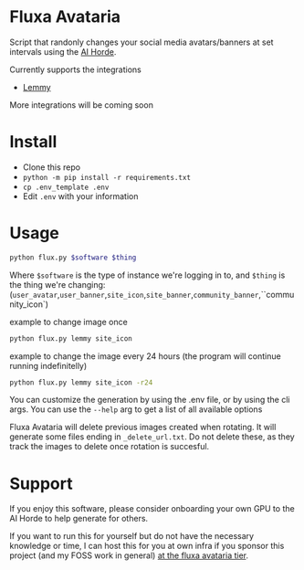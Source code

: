 # Fluxa Avataria

Script that randonly changes your social media avatars/banners at set intervals using the [AI Horde](https://aihorde.net).

Currently supports the integrations

* [Lemmy](https://join-lemmy.org/)

More integrations will be coming soon

# Install

* Clone this repo
* `python -m pip install -r requirements.txt`
* `cp .env_template .env`
* Edit `.env` with your information

# Usage

```bash
python flux.py $software $thing
```

Where `$software` is the type of instance we're logging in to, and `$thing` is the thing we're changing: (`user_avatar`,`user_banner`,`site_icon`,`site_banner`,`community_banner`,``community_icon`)

example to change image once

```bash
python flux.py lemmy site_icon
```

example to change the image every 24 hours (the program will continue running indefinitelly)

```bash
python flux.py lemmy site_icon -r24
```

You can customize the generation by using the .env file, or by using the cli args. You can use the `--help` arg to get a list of all available options


Fluxa Avataria will delete previous images created when rotating. It will generate some files ending in `_delete_url.txt`. Do not delete these, as they track the images to delete once rotation is succesful.

# Support

If you enjoy this software, please consider onboarding your own GPU to the AI Horde to help generate for others.

If you want to run this for yourself but do not have the necessary knowledge or time, I can host this for you at own infra if you sponsor this project (and my FOSS work in general) [at the fluxa avataria tier](https://github.com/sponsors/db0).